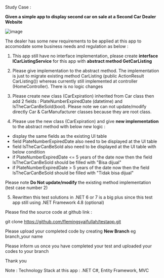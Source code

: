 Study Case :

<B>Given a simple app to display second car on sale at a Second Car Dealer Website</b>

![image](https://user-images.githubusercontent.com/44523673/216550250-27a4e44c-70be-4cfc-ae72-b34f823aa295.png)

The dealer has some new requirements to be applied at this app to accomodate some business needs and regulation as below :

1. This app still have no interface implementation, please create <b>interface ICarListingService</b> for this app with <b>abstract method GetCarListing</b>

2. Please give implementation to the abstract method. 
The implementation is just to migrate existing method CarListing (public ActionResult CarListing()) 
whereas currently still implemented at controller (HomeController). There is no logic changes

3. Please create new class (CarExpiration) inherited from Car class then add 2 fields : PlateNumberExpiredDate (datetime) and IsTheCarCanBeSold(bool).
Please note we can not update/modify directly Car & CarManufacturer classes because they are root class.

4. Please use the new class (CarExpiration) and give <b>new implementation</b> to the abstract method with below new logic :
- display the same fields as the existing UI table
- field PlateNumberExpiredDate also need to be displayed at the UI table 
- field IsTheCarCanBeSold also need to be displayed at the UI table with below condition
- if PlateNumberExpiredDate <= 5 years of the date now then the field IsTheCarCanBeSold should be filled with "Bisa dijual"
- if PlateNumberExpiredDate > 5 years of the date now then the field IsTheCarCanBeSold should be filled with "Tidak bisa dijual"

Please note <b>Do Not update/modify</b> the existing method implementation (test case number 2)

5. Rewritten this test solutions in .NET 6 or 7 is a big plus since this test app still using .NET Framework 4.8 (optional) 

Please find the source code at github link :

git clone https://github.com/flemingsyaifullah/testapp.git

Please upload your completed code by creating <b>New Branch</b>
eg branch_your name

Please inform us once you have completed your test and uploaded your codes to your branch

Thank you

Note : 
Technology Stack at this app : .NET C#, Entity Framework, MVC
